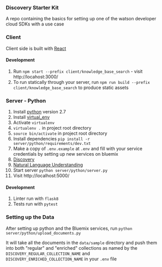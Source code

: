 ### Discovery Starter Kit

A repo containing the basics for setting up one of the watson developer cloud SDKs with a use case

### Client

Client side is built with [React](https://facebook.github.io/react/)

#### Development

1. Run `npm start --prefix client/knowledge_base_search` - visit http://locahost:3000/
1. To run statically through your server, run `npm run build --prefix client/knowledge_base_search` to produce static assets

### Server - Python

1. Install [python](https://www.python.org/) version 2.7
1. Install [virtual_env](https://virtualenv.pypa.io/en/stable/)
1. Activate `virtualenv`
  1. `virtualenv .` in project root directory
  1. `source bin/activate` in project root directory
1. Install dependencies `pip install -r server/python/requirements/dev.txt`
1. Make a copy of `.env.example` at `.env` and fill with your service credentials by setting up new services on bluemix
  1. [Discovery](https://console.ng.bluemix.net/catalog/services/discovery?taxonomyNavigation=watson)
  1. [Natural Language Understanding](https://console.ng.bluemix.net/catalog/services/natural-language-understanding?taxonomyNavigation=watson)
1. Start server `python server/python/server.py`
1. Visit http://localhost:5000/

#### Development

1. Linter run with `flask8`
1. Tests run with `pytest`

### Setting up the Data

After setting up python and the Bluemix services, run `python server/python/upload_documents.py`

It will take all the documents in the `data/sample` directory and push them into both "regular" and "enriched" collections as named by the `DISCOVERY_REGULAR_COLLECTION_NAME` and `DISCOVERY_ENRICHED_COLLECTION_NAME` in your `.env` file
